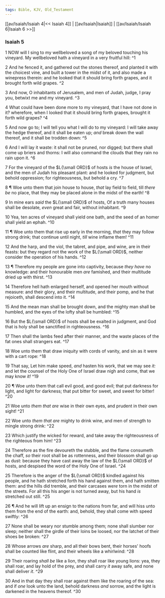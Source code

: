 ```yaml
---
tags: Bible, KJV, Old_Testament
---
```


[[av/Isaiah/Isaiah 4|<< Isaiah 4]] | [[av/Isaiah|Isaiah]] | [[av/Isaiah/Isaiah 6|Isaiah 6 >>]]

### Isaiah 5

1 NOW will I sing to my wellbeloved a song of my beloved touching his vineyard. My wellbeloved hath a vineyard in a very fruitful hill: ^1

2 And he fenced it, and gathered out the stones thereof, and planted it with the choicest vine, and built a tower in the midst of it, and also made a winepress therein: and he looked that it should bring forth grapes, and it brought forth wild grapes. ^2

3 And now, O inhabitants of Jerusalem, and men of Judah, judge, I pray you, betwixt me and my vineyard. ^3

4 What could have been done more to my vineyard, that I have not done in it? wherefore, when I looked that it should bring forth grapes, brought it forth wild grapes? ^4

5 And now go to; I will tell you what I will do to my vineyard: I will take away the hedge thereof, and it shall be eaten up; _and_ break down the wall thereof, and it shall be trodden down: ^5

6 And I will lay it waste: it shall not be pruned, nor digged; but there shall come up briers and thorns: I will also command the clouds that they rain no rain upon it. ^6

7 For the vineyard of the $L{\small ORD}$ of hosts _is_ the house of Israel, and the men of Judah his pleasant plant: and he looked for judgment, but behold oppression; for righteousness, but behold a cry. ^7

8 ¶ Woe unto them that join house to house, _that_ lay field to field, till _there_ _be_ no place, that they may be placed alone in the midst of the earth! ^8

9 In mine ears _said_ the $L{\small ORD}$ of hosts, Of a truth many houses shall be desolate, _even_ great and fair, without inhabitant. ^9

10 Yea, ten acres of vineyard shall yield one bath, and the seed of an homer shall yield an ephah. ^10

11 ¶ Woe unto them that rise up early in the morning, _that_ they may follow strong drink; that continue until night, _till_ wine inflame them! ^11

12 And the harp, and the viol, the tabret, and pipe, and wine, are in their feasts: but they regard not the work of the $L{\small ORD}$, neither consider the operation of his hands. ^12

13 ¶ Therefore my people are gone into captivity, because _they_ _have_ no knowledge: and their honourable men _are_ famished, and their multitude dried up with thirst. ^13

14 Therefore hell hath enlarged herself, and opened her mouth without measure: and their glory, and their multitude, and their pomp, and he that rejoiceth, shall descend into it. ^14

15 And the mean man shall be brought down, and the mighty man shall be humbled, and the eyes of the lofty shall be humbled: ^15

16 But the $L{\small ORD}$ of hosts shall be exalted in judgment, and God that is holy shall be sanctified in righteousness. ^16

17 Then shall the lambs feed after their manner, and the waste places of the fat ones shall strangers eat. ^17

18 Woe unto them that draw iniquity with cords of vanity, and sin as it were with a cart rope: ^18

19 That say, Let him make speed, _and_ hasten his work, that we may see _it:_ and let the counsel of the Holy One of Israel draw nigh and come, that we may know _it!_ ^19

20 ¶ Woe unto them that call evil good, and good evil; that put darkness for light, and light for darkness; that put bitter for sweet, and sweet for bitter! ^20

21 Woe unto _them_ _that_ _are_ wise in their own eyes, and prudent in their own sight! ^21

22 Woe unto _them_ _that_ _are_ mighty to drink wine, and men of strength to mingle strong drink: ^22

23 Which justify the wicked for reward, and take away the righteousness of the righteous from him! ^23

24 Therefore as the fire devoureth the stubble, and the flame consumeth the chaff, _so_ their root shall be as rottenness, and their blossom shall go up as dust: because they have cast away the law of the $L{\small ORD}$ of hosts, and despised the word of the Holy One of Israel. ^24

25 Therefore is the anger of the $L{\small ORD}$ kindled against his people, and he hath stretched forth his hand against them, and hath smitten them: and the hills did tremble, and their carcases _were_ torn in the midst of the streets. For all this his anger is not turned away, but his hand _is_ stretched out still. ^25

26 ¶ And he will lift up an ensign to the nations from far, and will hiss unto them from the end of the earth: and, behold, they shall come with speed swiftly: ^26

27 None shall be weary nor stumble among them; none shall slumber nor sleep; neither shall the girdle of their loins be loosed, nor the latchet of their shoes be broken: ^27

28 Whose arrows _are_ sharp, and all their bows bent, their horses' hoofs shall be counted like flint, and their wheels like a whirlwind: ^28

29 Their roaring _shall_ _be_ like a lion, they shall roar like young lions: yea, they shall roar, and lay hold of the prey, and shall carry _it_ away safe, and none shall deliver _it_. ^29

30 And in that day they shall roar against them like the roaring of the sea: and if _one_ look unto the land, behold darkness _and_ sorrow, and the light is darkened in the heavens thereof. ^30

